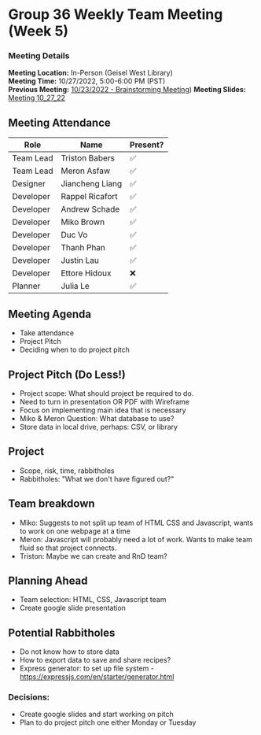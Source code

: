 # Group 36 Weekly Team Meeting (Week 5)
### Meeting Details
**Meeting Location:** In-Person (Geisel West Library)  
**Meeting Time:** 10/27/2022, 5:00-6:00 PM (PST)  
**Previous Meeting:** [10/23/2022 - Brainstorming Meeting](https://github.com/cse110-sp21-group36/cse110-sp21-group36/blob/main/admin/meetings/102322-Brainstorm-Part-1.md))
**Meeting Slides:** [Meeting 10_27_22](../meeting%20slides/Group%2036%20Meeting%2010_27_22.pdf)

## Meeting Attendance
| Role | Name | Present? |
| --- | --- | --- |
| Team Lead | Triston Babers |✅|
| Team Lead | Meron Asfaw |✅|
| Designer | Jiancheng Liang |✅|
| Developer | Rappel Ricafort |✅|
| Developer | Andrew Schade |✅|
| Developer | Miko Brown |✅|
| Developer | Duc Vo |✅|
| Developer | Thanh Phan |✅|
| Developer | Justin Lau |✅|
| Developer | Ettore Hidoux |❌|
| Planner | Julia Le |✅|

## Meeting Agenda
- Take attendance
- Project Pitch
- Deciding when to do project pitch


## Project Pitch (Do Less!) 
- Project scope: What should project be required to do.
- Need to turn in presentation OR PDF with Wireframe
- Focus on implementing main idea that is necessary
- Miko & Meron Question: What database to use? 
- Store data in local drive, perhaps: CSV, or library

## Project
- Scope, risk, time, rabbitholes
- Rabbitholes: "What we don't have figured out?"

## Team breakdown
- Miko: Suggests to not split up team of HTML CSS and Javascript, wants to work on one webpage at a time
- Meron: Javascript will probably need a lot of work. Wants to make team fluid so that project connects.
- Triston: Maybe we can create and RnD team?

## Planning Ahead
- Team selection: HTML, CSS, Javascript team
- Create google slide presentation

## Potential Rabbitholes
- Do not know how to store data
- How to export data to save and share recipes?
- Express generator: to set up file system - https://expressjs.com/en/starter/generator.html


### Decisions:
- Create google slides and start working on pitch
- Plan to do project pitch one either Monday or Tuesday
